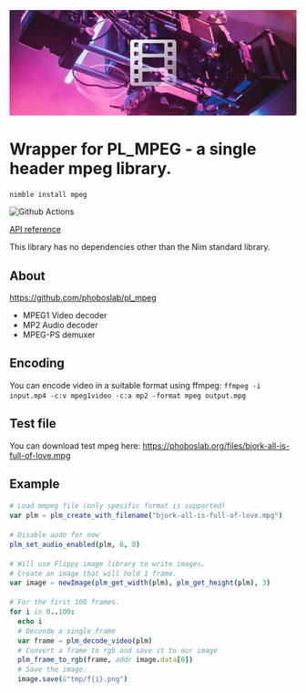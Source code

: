 ![Mpeg Logo](docs/mpegLogo.png)

# Wrapper for PL_MPEG - a single header mpeg library.

`nimble install mpeg`

![Github Actions](https://github.com/treeform/mpeg/workflows/Github%20Actions/badge.svg)

[API reference](https://nimdocs.com/treeform/mpeg)

This library has no dependencies other than the Nim standard library.

## About

https://github.com/phoboslab/pl_mpeg

* MPEG1 Video decoder
* MP2 Audio decoder
* MPEG-PS demuxer

## Encoding

You can encode video in a suitable format using ffmpeg:
`ffmpeg -i input.mp4 -c:v mpeg1video -c:a mp2 -format mpeg output.mpg`

## Test file

You can download test mpeg here: https://phoboslab.org/files/bjork-all-is-full-of-love.mpg

## Example

```nim
# Load mmpeg file (only spesific format is supported)
var plm = plm_create_with_filename("bjork-all-is-full-of-love.mpg")

# Disable audo for now
plm_set_audio_enabled(plm, 0, 0)

# Will use Flippy image library to write images.
# Create an image that will hold 1 frame.
var image = newImage(plm_get_width(plm), plm_get_height(plm), 3)

# For the first 100 frames.
for i in 0..100:
  echo i
  # Deconde a single frame
  var frame = plm_decode_video(plm)
  # Convert a frame to rgb and save it to our image
  plm_frame_to_rgb(frame, addr image.data[0])
  # Save the image.
  image.save(&"tmp/f{i}.png")
```

